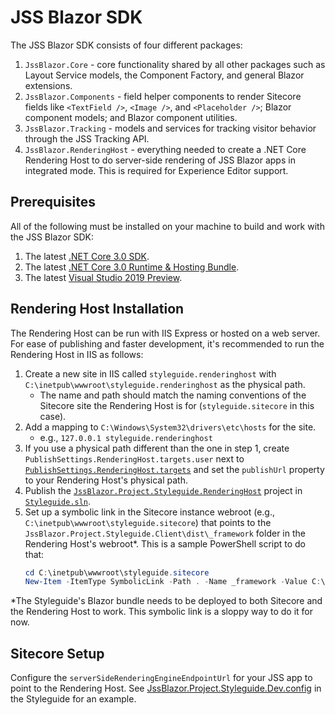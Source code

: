 # JSS Blazor SDK

The JSS Blazor SDK consists of four different packages:

1. `JssBlazor.Core` - core functionality shared by all other packages such as
   Layout Service models, the Component Factory, and general Blazor extensions.
2. `JssBlazor.Components` - field helper components to render Sitecore fields
   like `<TextField />`, `<Image />`, and `<Placeholder />`; Blazor component
   models; and Blazor component utilities.
3. `JssBlazor.Tracking` - models and services for tracking visitor behavior
   through the JSS Tracking API.
4. `JssBlazor.RenderingHost` - everything needed to create a .NET Core
   Rendering Host to do server-side rendering of JSS Blazor apps in integrated
   mode. This is required for Experience Editor support.

## Prerequisites

All of the following must be installed on your machine to build and work with
the JSS Blazor SDK:

1. The latest [.NET Core 3.0 SDK][1].
2. The latest [.NET Core 3.0 Runtime & Hosting Bundle][1].
3. The latest [Visual Studio 2019 Preview][2].

## Rendering Host Installation

The Rendering Host can be run with IIS Express or hosted on a web server. For
ease of publishing and faster development, it's recommended to run the
Rendering Host in IIS as follows:

1. Create a new site in IIS called `styleguide.renderinghost` with
   `C:\inetpub\wwwroot\styleguide.renderinghost` as the physical path.
   - The name and path should match the naming conventions of the Sitecore site
     the Rendering Host is for (`styleguide.sitecore` in this case).
2. Add a mapping to `C:\Windows\System32\drivers\etc\hosts` for the site.
   - e.g., `127.0.0.1 styleguide.renderinghost`
3. If you use a physical path different than the one in step 1, create
   `PublishSettings.RenderingHost.targets.user` next to
   [`PublishSettings.RenderingHost.targets`][3] and set the `publishUrl`
   property to your Rendering Host's physical path.
4. Publish the [`JssBlazor.Project.Styleguide.RenderingHost`][4] project in
   [`Styleguide.sln`][5].
5. Set up a symbolic link in the Sitecore instance webroot (e.g.,
   `C:\inetpub\wwwroot\styleguide.sitecore`) that points to the
   `JssBlazor.Project.Styleguide.Client\dist\_framework` folder in the Rendering
   Host's webroot*. This is a sample PowerShell script to do that:
   ```powershell
   cd C:\inetpub\wwwroot\styleguide.sitecore
   New-Item -ItemType SymbolicLink -Path . -Name _framework -Value C:\inetpub\wwwroot\styleguide.renderinghost\JssBlazor.Project.Styleguide.Client\dist\_framework
   ```

*The Styleguide's Blazor bundle needs to be deployed to both Sitecore and the
Rendering Host to work. This symbolic link is a sloppy way to do it for now.

## Sitecore Setup

Configure the `serverSideRenderingEngineEndpointUrl` for your JSS app to point
to the Rendering Host. See [JssBlazor.Project.Styleguide.Dev.config][6] in the
Styleguide for an example.

[1]: https://dotnet.microsoft.com/download/dotnet-core/3.0
[2]: https://visualstudio.microsoft.com/vs/preview/
[3]: ../samples/Styleguide/build/PublishSettings.RenderingHost.targets
[4]: ../samples/Styleguide/src/Project/Styleguide/rendering/JssBlazor.Project.Styleguide.RenderingHost.csproj
[5]: ../samples/Styleguide/Styleguide.sln
[6]: ../samples/Styleguide/src/Project/Styleguide/sitecore/App_Config/Environment/JssBlazor/JssBlazor.Project.Styleguide.Dev.config
